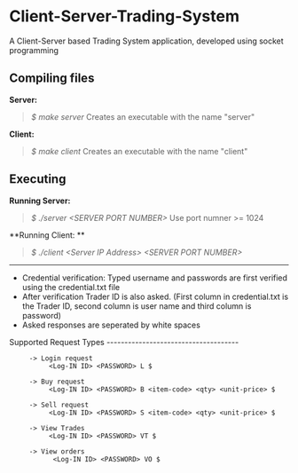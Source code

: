 # Client-Server-Trading-System

A Client-Server based Trading System application, developed using socket programming

Compiling files
--------------------------------------------------------
**Server:**
>*$ make server*
Creates an executable with the name  "server"
    
**Client:**
>*$ make client*
Creates an executable with the name "client"

Executing 
--------------------------------------------------------
**Running Server:**
>*$ ./server \<SERVER PORT NUMBER>*
Use port numner >= 1024

**Running Client: **
>*$ ./client \<Server IP Address> \<SERVER PORT NUMBER>*

********************************************************
- Credential verification: Typed username and passwords are first verified using the credential.txt file
- After verification Trader ID is also asked. (First column in credential.txt is the Trader ID, second column is user name and third column is password)
- Asked responses are seperated by white spaces 

Supported Request Types -------------------------------------
```
     -> Login request
          <Log-IN ID> <PASSWORD> L $

     -> Buy request
          <Log-IN ID> <PASSWORD> B <item-code> <qty> <unit-price> $

     -> Sell request
          <Log-IN ID> <PASSWORD> S <item-code> <qty> <unit-price> $

     -> View Trades
          <Log-IN ID> <PASSWORD> VT $

     -> View orders
           <Log-IN ID> <PASSWORD> VO $
```


